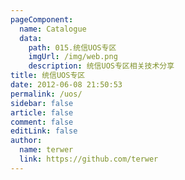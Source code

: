 ```yaml
---
pageComponent:
  name: Catalogue
  data:
    path: 015.统信UOS专区
    imgUrl: /img/web.png
    description: 统信UOS专区相关技术分享
title: 统信UOS专区
date: 2012-06-08 21:50:53
permalink: /uos/
sidebar: false
article: false
comment: false
editLink: false
author:
  name: terwer
  link: https://github.com/terwer
---
```



